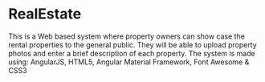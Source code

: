 # RealEstate
This is a Web based system where property owners can show case the rental properties to the general public. They will be able to upload property photos and enter a brief description of each property. The system is made using:
AngularJS, 
HTML5, 
Angular Material Framework, 
Font Awesome & CSS3
